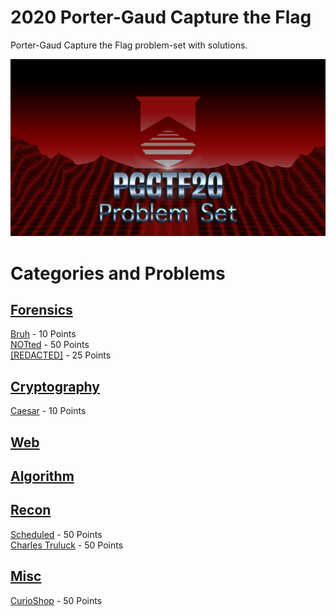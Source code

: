 # 2020 Porter-Gaud Capture the Flag
Porter-Gaud Capture the Flag problem-set with solutions.

![PGCTF20 Logo](/Readme/PGCTF20-hackerman.png)

# Categories and Problems
## [Forensics](/Forensics)
[Bruh](/Forensics/Bruh) - 10 Points \
[NOTted](/Forensics/NOTted) - 50 Points \
[[REDACTED]](/Forensics/REDACTED) - 25 Points

## [Cryptography](/Cryptography)
[Caesar](/Cryptography/Caesar) - 10 Points

## [Web](/Web)

## [Algorithm](/Algorithm)

## [Recon](/Recon)
[Scheduled](/Recon/Scheduled) - 50 Points \
[Charles Truluck](/Recon/Charles_Truluck) - 50 Points

## [Misc](/Misc)
[CurioShop](/Misc/CurioShop) - 50 Points